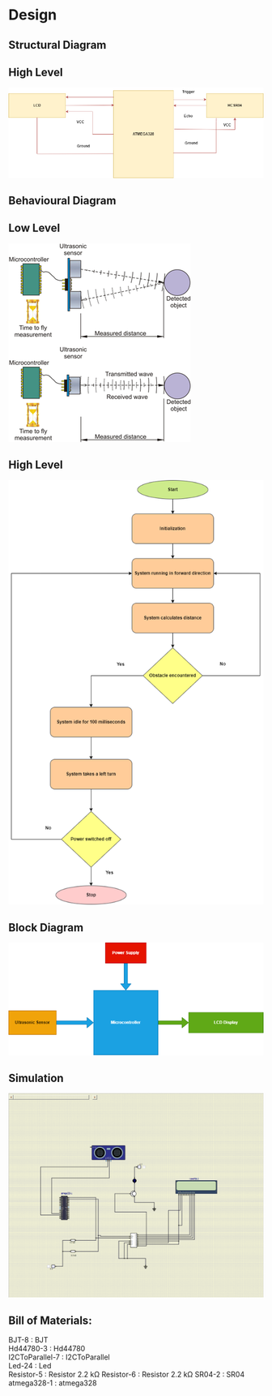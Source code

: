# Design
## Structural Diagram
## High Level
![enter image description here](https://github.com/ReganJon/M2-Embedded_Distance_measurement/blob/main/2_Design/STL1.png)

## Behavioural Diagram
## Low Level
![enter image description here](https://github.com/ReganJon/M2-Embedded_Distance_measurement/blob/main/2_Design/BHD1.png)

## High Level
![enter image description here](https://github.com/ReganJon/M2-Embedded_Distance_measurement/blob/main/2_Design/BHD2.png)

## Block Diagram
![enter image description here](https://github.com/ReganJon/M2-Embedded_Distance_measurement/blob/main/2_Design/Block.png)

## Simulation
![enter image description here](https://github.com/ReganJon/M2-Embedded_Distance_measurement/blob/main/2_Design/Simul1.png)

## Bill of Materials:

BJT-8 : BJT   
Hd44780-3 : Hd44780   
I2CToParallel-7 : I2CToParallel   
Led-24 : Led   
Resistor-5 : Resistor 2.2 kΩ
Resistor-6 : Resistor 2.2 kΩ
SR04-2 : SR04   
atmega328-1 : atmega328  
